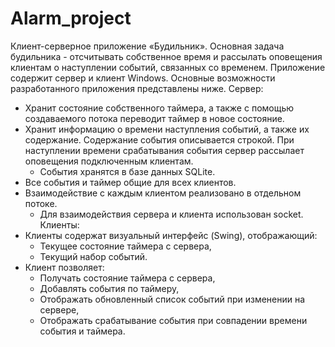 # Alarm_project
Клиент-серверное приложение «Будильник». Основная задача будильника - отсчитывать собственное время и рассылать оповещения клиентам о наступлении событий, связанных со временем.
Приложение содержит сервер и клиент Windows. Основные возможности разработанного приложения представлены ниже.
Сервер:
*	Хранит состояние собственного таймера, а также с помощью создаваемого потока переводит таймер в новое состояние.
*	Хранит информацию о времени наступления событий, а также их содержание. Содержание события описывается строкой. При наступлении времени срабатывания события сервер рассылает оповещения подключенным клиентам.
    +	События хранятся в базе данных SQLite.
*	Все события и таймер общие для всех клиентов. 
*	Взаимодействие с каждым клиентом реализовано в отдельном потоке.
    +	Для взаимодействия сервера и клиента использован socket.
Клиенты:
*	Клиенты содержат визуальный интерфейс (Swing), отображающий:
    +	Текущее состояние таймера с сервера,
    +	Текущий набор событий.
*	Клиент позволяет:
    +	Получать состояние таймера с сервера,
    +	Добавлять события по таймеру,
    +	Отображать обновленный список событий при изменении на сервере,
    +	Отображать срабатывание события при совпадении времени события и таймера.
